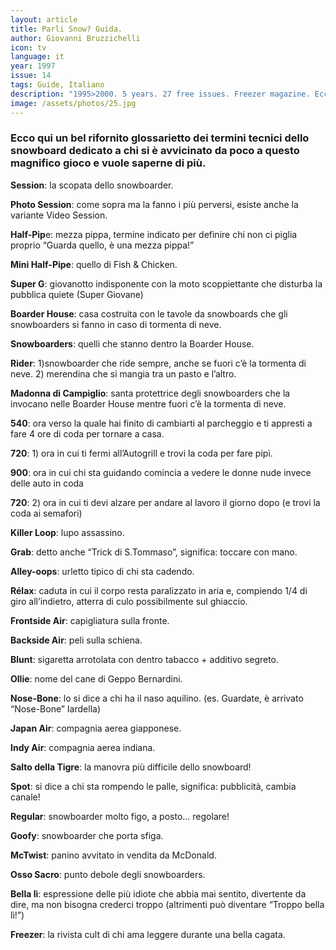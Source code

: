 ```yaml
---
layout: article
title: Parli Snow? Guida.
author: Giovanni Bruzzichelli
icon: tv
language: it
year: 1997
issue: 14
tags: Guide, Italiano
description: "1995>2000. 5 years. 27 free issues. Freezer magazine. Ecco qui un bel rifornito glossarietto dei termini tecnici dello snowboard dedicato a chi si è avvicinato da poco a questo magnifico gioco e vuole saperne di più"
image: /assets/photos/25.jpg
---
```


### Ecco qui un bel rifornito glossarietto dei termini tecnici dello snowboard dedicato a chi si è avvicinato da poco a questo magnifico gioco e vuole saperne di più.

**Session**: la scopata dello snowboarder.

**Photo Session**: come sopra ma la fanno i più perversi, esiste anche la variante Video Session.

**Half-Pip**e: mezza pippa, termine indicato per definire chi non ci piglia proprio “Guarda quello, è una mezza pippa!”

**Mini Half-Pipe**: quello di Fish & Chicken.

**Super G**: giovanotto indisponente con la moto scoppiettante che disturba la pubblica quiete (Super Giovane)

**Boarder House**: casa costruita con le tavole da snowboards che gli snowboarders si fanno in caso di tormenta di neve.

**Snowboarders**: quelli che stanno dentro la Boarder House.

**Rider**: 1)snowboarder che ride sempre, anche se fuori c’è la tormenta di neve. 2) merendina che si mangia tra un pasto e l’altro.

**Madonna di Campiglio**: santa protettrice degli snowboarders che la invocano nelle Boarder House mentre fuori c’è la tormenta di neve.

**540**: ora verso la quale hai finito di cambiarti al parcheggio e ti appresti a fare 4 ore di coda per tornare a casa.

**720**: 1) ora in cui ti fermi all’Autogrill e trovi la coda per fare pipì.

**900**: ora in cui chi sta guidando comincia a vedere le donne nude invece delle auto in coda

**720**: 2) ora in cui ti devi alzare per andare al lavoro il giorno dopo (e trovi la coda ai semafori)

**Killer Loop**: lupo assassino.

**Grab**: detto anche “Trick di S.Tommaso”, significa: toccare con mano.

**Alley-oops**: urletto tipico di chi sta cadendo.

**Rélax**: caduta in cui il corpo resta paralizzato in aria e, compiendo 1/4 di giro all’indietro, atterra di culo possibilmente sul ghiaccio.

**Frontside Air**: capigliatura sulla fronte.

**Backside Air**: peli sulla schiena.

**Blunt**: sigaretta arrotolata con dentro tabacco + additivo segreto.

**Ollie**: nome del cane di Geppo Bernardini.

**Nose-Bone**: lo si dice a chi ha il naso aquilino. (es. Guardate, è arrivato “Nose-Bone” Iardella)

**Japan Air**: compagnia aerea giapponese.

**Indy Air**: compagnia aerea indiana.

**Salto della Tigre**: la manovra più difficile dello snowboard!

**Spot**: si dice a chi sta rompendo le palle, significa: pubblicità, cambia canale!

**Regular**: snowboarder molto figo, a posto... regolare!

**Goofy**: snowboarder che porta sfiga.

**McTwist**: panino avvitato in vendita da McDonald.

**Osso Sacro**: punto debole degli snowboarders.

**Bella lì**: espressione delle più idiote che abbia mai sentito, divertente da dire, ma non bisogna crederci troppo (altrimenti può diventare “Troppo bella lì!”)

**Freezer**: la rivista cult di chi ama leggere durante una bella cagata.
